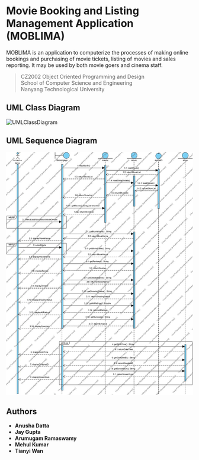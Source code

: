 # Movie Booking and Listing Management Application (MOBLIMA)

MOBLIMA is an application to computerize the processes of making online bookings and purchasing of movie tickets, listing of movies and sales reporting. It may be used by both movie goers and cinema staff. 

> CZ2002 Object Oriented Programming and Design \
> School of Computer Science and Engineering \
> Nanyang Technological University

## UML Class Diagram

![UMLClassDiagram](UMLClassDiagram.jpg)

## UML Sequence Diagram

![UMLSequenceDiagram](UMLSequenceDiagram.jpeg)

## Authors

* **Anusha Datta**
* **Jay Gupta**
* **Arumugam Ramaswamy**
* **Mehul Kumar**
* **Tianyi Wan**
